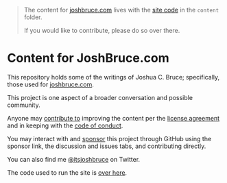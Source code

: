> The content for [joshbruce.com](https://joshbruce.com) lives with the [site code](https://github.com/8fold/site-joshbruce.com) in the `content` folder.
>
> If you would like to contribute, please do so over there.

# Content for JoshBruce.com

This repository holds some of the writings of Joshua C. Bruce; specifically, those used for [joshbruce.com](https://joshbruce.com).

This project is one aspect of a broader conversation and possible community.

Anyone may [contribute to](https://github.com/joshbruce/content-joshbruce.com/blob/main/.github/CONTRIBUTING.md) improving the content per the [license agreement](https://github.com/joshbruce/content-joshbruce.com/blob/main/.github/LICENSE) and in keeping with the [code of conduct](https://github.com/joshbruce/content-joshbruce.com/blob/main/.github/CODE_OF_CONDUCT.md).

You may interact with and [sponsor](https://github.com/sponsors/joshbruce) this project through GitHub using the sponsor link, the discussion and issues tabs, and contributing directly.

You can also find me [@itsjoshbruce](https://twitter.com/ItsJoshBruce) on Twitter.

The code used to run the site is [over here](https://github.com/8fold/site-joshbruce.com).
